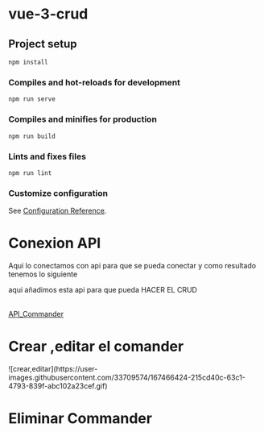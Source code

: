 # vue-3-crud

## Project setup
```
npm install
```

### Compiles and hot-reloads for development
```
npm run serve
```

### Compiles and minifies for production
```
npm run build
```

### Lints and fixes files
```
npm run lint
```

### Customize configuration
See [Configuration Reference](https://cli.vuejs.org/config/).

<h1>Conexion API</h1>
Aqui lo conectamos con api para que se pueda conectar y como resultado tenemos lo siguiente
<p>aqui añadimos esta api para que pueda HACER EL CRUD</p>
<br>
<a href="https://github.com/miguelapol/api_feauture">API_Commander</a>

<h1>Crear ,editar el comander</h1>
![crear,editar](https://user-images.githubusercontent.com/33709574/167466424-215cd40c-63c1-4793-839f-abc102a23cef.gif)
<h1>Eliminar Commander</h1>
